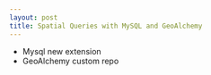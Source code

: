 ```yaml
---
layout: post
title: Spatial Queries with MySQL and GeoAlchemy
---
```


- Mysql new extension 
- GeoAlchemy custom repo